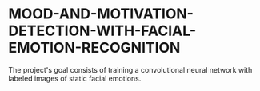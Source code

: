 # MOOD-AND-MOTIVATION-DETECTION-WITH-FACIAL-EMOTION-RECOGNITION
The project's goal consists of training a convolutional neural network with labeled images of static facial emotions. 

